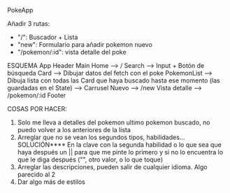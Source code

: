 PokeApp

Añadir 3 rutas:
 - "/": Buscador + Lista
 - "new": Formulario para añadir pokemon nuevo
 - "/pokemon/:id": vista detalle del poke

ESQUEMA
    App
        Header
        Main
            Home --> /
                Search --> Input + Botón de búsqueda
                Card --> Dibujar datos del fetch con el poke
                PokemonList --> Dibuja lista con todas las Card que haya buscado hasta ese momento (las guardadas en el State) --> Carrusel
            Nuevo --> /new
            Vista detalle --> /pokemon/:id
        Footer

COSAS POR HACER:
1. Solo me lleva a detalles del pokemon ultimo pokemon buscado, no puedo volver a los anteriores de la lista
2. Arreglar que no se vean los segundos tipos, habilidades... SOLUCIÓN**** En la clave con la segunda habilidad o lo que sea que haya después un || para que me pinte lo primero y si no lo encuentra lo que le diga después ("", otro valor, o lo que toque)
3. Arreglar las descripciones, pueden salir de cualquier idioma. Algo parecido al 2
4. Dar algo más de estilos